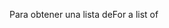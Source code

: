 <span data-ttu-id="99fc5-101">Para obtener una lista de</span><span class="sxs-lookup"><span data-stu-id="99fc5-101">For a list of</span></span>